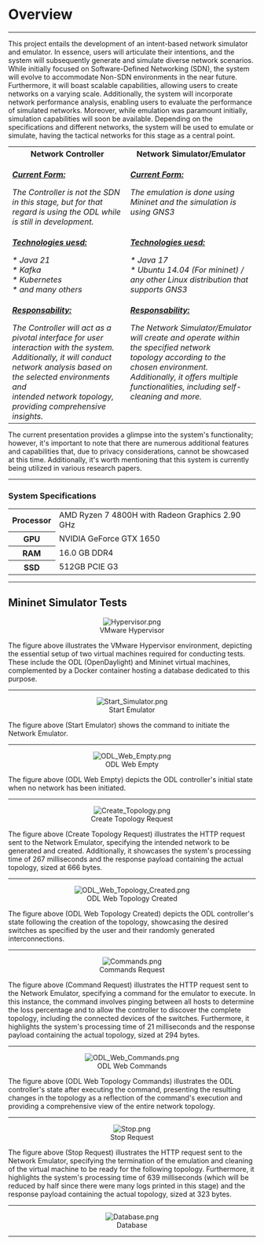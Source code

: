 # Overview

-----------------------------------

This project entails the development of an intent-based network simulator and emulator. In essence, users will articulate their intentions, and the system will subsequently generate and simulate diverse network scenarios. While initially focused on Software-Defined Networking (SDN), the system will evolve to accommodate Non-SDN environments in the near future. Furthermore, it will boast scalable capabilities, allowing users to create networks on a varying scale. Additionally, the system will incorporate network performance analysis, enabling users to evaluate the performance of simulated networks. Moreover, while emulation was paramount initially, simulation capabilities will soon be available. Depending on the specifications and different networks, the system will be used to emulate or simulate, having the tactical networks for this stage as a central point.




<table style="margin: 0 auto;">
  <tr>
    <th> Network Controller</th>
    <th> Network Simulator/Emulator</th>
  </tr>
  <!---->
  <!---->
  <tr>
    <td style="vertical-align: top;">
     <p><strong><em><u>Current Form:</u><em></strong></p>
    The Controller is not the SDN in this stage, but for that regard is using the ODL while <br> 
        is still in development.</td>
    <td style="vertical-align: top;">
    <p><strong><em><u>Current Form:</u><em></strong></p>
    The emulation is done using Mininet and the simulation is using GNS3</td>
  </tr>
  <!---->
  <!---->
  <tr>
    <td style="vertical-align: top;">
    <p><strong><em><u>Technologies uesd:</u><em></strong></p>
        * Java 21 <br>
        * Kafka <br>
        * Kubernetes <br>
        * and many others
    </td>
    <!---->
    <td style="vertical-align: top;">
     <p><strong><em><u>Technologies uesd:</u><em></strong></p>
      * Java 17 <br>
      * Ubuntu 14.04 (For mininet) / any other Linux distribution that supports GNS3
    </td>
  </tr>
  <!---->
  <!---->
  <tr>
    <td style="vertical-align: top;">
    <p><strong><em><u>Responsability:</u><em></strong></p>
      The Controller will act as a pivotal interface for user interaction with the system. <br> 
      Additionally, it will conduct network analysis based on the selected environments and <br> 
      intended network topology, providing comprehensive insights.
    </td>
    <!---->
    <td style="vertical-align: top;">
    <p><strong><em><u>Responsability:</u><em></strong></p>
      The Network Simulator/Emulator will create and operate within the specified network <br> 
      topology according to the chosen environment. Additionally, it offers multiple <br> 
      functionalities, including self-cleaning and more.
    </td>
  </tr>
</table>


The current presentation provides a glimpse into the system's functionality; however, it's important to note that there are numerous additional features and capabilities that, due to privacy considerations, cannot be showcased at this time. Additionally, it's worth mentioning that this system is currently being utilized in various research papers.

-----------------------------------------

### System Specifications

<table style="margin: 0 auto;">

<tr>
    <th>Processor</th>
    <td>AMD Ryzen 7 4800H with Radeon Graphics 2.90 GHz</td>
</tr>
<tr>
    <th>GPU</th>
    <td>NVIDIA GeForce GTX 1650</td>
</tr>
<tr>
    <th>RAM</th>
    <td>16.0 GB DDR4</td>
</tr>
<tr>
    <th>SSD</th>
    <td>512GB PCIE G3</td>
</tr>

</table>

---------------------------------

## Mininet Simulator Tests

<center><figure><img src="figs/Hypervisor.png" alt="Hypervisor.png"><figcaption>VMware Hypervisor</figcaption></figure></center>

The figure above illustrates the VMware Hypervisor environment, depicting the essential setup of two virtual machines required for conducting tests. These include the ODL (OpenDaylight) and Mininet virtual machines, complemented by a Docker container hosting a database dedicated to this purpose.

-----------------------------------

<center><figure><img src="figs/Start_Simulator.png" alt="Start_Simulator.png"><figcaption>Start Emulator</figcaption></figure></center>

The figure above (Start Emulator) shows the command to initiate the Network Emulator.

------------------------

<center><figure><img src="figs/ODL_Web_Empty.png" alt="ODL_Web_Empty.png"><figcaption>ODL Web Empty</figcaption></figure></center>

The figure above (ODL Web Empty) depicts the ODL controller's initial state when no network has been initiated.

--------------------------------------------

<center><figure><img src="figs/Create_Topology.png" alt="Create_Topology.png"><figcaption>Create Topology Request</figcaption></figure></center>

The figure above (Create Topology Request) illustrates the HTTP request sent to the Network Emulator, specifying the intended network to be generated and created. Additionally, it showcases the system's processing time of 267 milliseconds and the response payload containing the actual topology, sized at 666 bytes.

---------------------------------------

<center><figure><img src="figs/ODL_Web_Topology_Created.png" alt="ODL_Web_Topology_Created.png"><figcaption>ODL Web Topology Created</figcaption></figure></center>

The figure above (ODL Web Topology Created) depicts the ODL controller's state following the creation of the topology, showcasing the desired switches as specified by the user and their randomly generated interconnections.

---------------------------------

<center><figure><img src="figs/Commands.png" alt="Commands.png"><figcaption>Commands Request</figcaption></figure></center>

The figure above (Command Request) illustrates the HTTP request sent to the Network Emulator, specifying a command for the emulator to execute. In this instance, the command involves pinging between all hosts to determine the loss percentage and to allow the controller to discover the complete topology, including the connected devices of the switches. Furthermore, it highlights the system's processing time of 21 milliseconds and the response payload containing the actual topology, sized at 294 bytes.

----------------------------------------

<center><figure><img src="figs/ODL_Web_Commands.png" alt="ODL_Web_Commands.png"><figcaption>ODL Web Commands</figcaption></figure></center>

The figure above (ODL Web Topology Commands) illustrates the ODL controller's state after executing the command, presenting the resulting changes in the topology as a reflection of the command's execution and providing a comprehensive view of the entire network topology.

-------------------------------------

<center><figure><img src="figs/Stop.png" alt="Stop.png"><figcaption>Stop Request</figcaption></figure></center>

The figure above (Stop Request) illustrates the HTTP request sent to the Network Emulator, specifying the termination of the emulation and cleaning of the virtual machine to be ready for the following topology. Furthermore, it highlights the system's processing time of 639 milliseconds (which will be reduced by half since there were many logs printed in this stage) and the response payload containing the actual topology, sized at 323 bytes.

--------------------------------------------------------------

<center><figure><img src="figs/Database.png" alt="Database.png"><figcaption>Database</figcaption></figure></center>



--------------------------------
